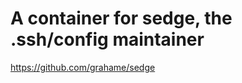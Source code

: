 A container for sedge, the .ssh/config maintainer
=================================================

https://github.com/grahame/sedge
